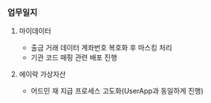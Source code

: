 ### 업무일지

1. 마이데이터

   - 출금 거래 데이터 계좌번호 복호화 후 마스킹 처리
   - 기관 코드 매핑 관련 배포 진행

2. 에이락 가상자산

   - 어드민 재 지급 프로세스 고도화(UserApp과 동일하게 진행)

